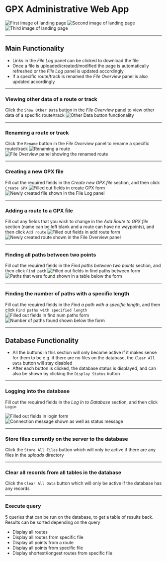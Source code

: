 # GPX Administrative Web App

![First image of landing page](./images/landing1.png)
![Second image of landing page](./images/landing2.png)
![Third image of landing page](./images/landing3.png)

---

## Main Functionality

- Links in the _File Log_ panel can be clicked to download the file
- Once a file is uploaded/created/modified the page is automatically refreshed or the _File Log_ panel is updated accordingly
- If a specific route/track is renamed the _File Overview_ panel is also updated accordingly

---

### Viewing other data of a route or track

Click the `Show Other Data` button in the _File Overview_ panel to view other data of a specific route/track
![Other Data button functionality](./images/otherdata.png)

---

### Renaming a route or track

Click the `Rename` button in the _File Overview_ panel to rename a specific route/track
![Renaming a route](./images/rename1.png)
![File Overview panel showing the renamed route](./images/rename2.png)

---

### Creating a new GPX file

Fill out the required fields in the _Create new GPX file_ section, and then click `Create GPX`
![Filled out fields in create GPX form](./images/create1.png)
![Newly created file shown in the File Log panel](./images/create2.png)

---

### Adding a route to a GPX file

Fill out any fields that you wish to change in the _Add Route to GPX file_ section (name can be left blank and a route can have no waypoints), and then click `Add route`
![Filled out fields in add route form](./images/addroute1.png)
![Newly created route shown in the File Overview panel](./images/addroute2.png)

---

### Finding all paths between two points

Fill out the required fields in the _Find paths between two points_ section, and then click `Find path`
![Filled out fields in find paths between form](./images/findpath1.png)
![Paths that were found shown in a table below the form](./images/findpath2.png)

---

### Finding the number of paths with a specific length

Fill out the required fields in the _Find a path with a specific length_, and then click `Find paths with specified length`
![Filled out fields in find num paths form](./images/findnumpath1.png)
![Number of paths found shown below the form](./images/findnumpath2.png)

---

## Database Functionality

- All the buttons in this section will only become active if it makes sense for them to be e.g. if there are no files on the database, the `Clear All Data` button will stay disabled
- After each button is clicked, the database status is displayed, and can also be shown by clicking the `Display Status` button

---

### Logging into the database

Fill out the required fields in the _Log In to Database_ section, and then click `Login`

![Filled out fields in login form](./images/login1.png)
![Connection message shown as well as status message](./images/login2.png)

---

### Store files currently on the server to the database

Click the `Store All Files` button which will only be active if there are any files in the _uploads_ directory

---

### Clear all records from all tables in the database

Click the `Clear All Data` button which will only be active if the database has any records

---

### Execute query

5 queries that can be run on the database, to get a table of results back. Results can be sorted depending on the query

- Display all routes
- Display all routes from specific file
- Display all points from a route
- Display all points from specific file
- Display shortest/longest routes from specific file
